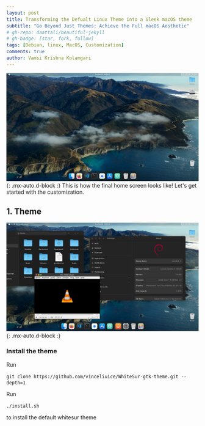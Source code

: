 ```yaml
---
layout: post
title: Transforming the Defualt Linux Theme into a Sleek macOS theme
subtitle: "Go Beyond Just Themes: Achieve the Full macOS Aesthetic"
# gh-repo: daattali/beautiful-jekyll
# gh-badge: [star, fork, follow]
tags: [Debian, linux, MacOS, Customization]
comments: true
author: Vamsi Krishna Kolamgari
---
```


![Final Home Page](../assets/img/HomePage.png){: .mx-auto.d-block :}
This is how the final home screen looks like! Let's get started with the customization.


## 1. Theme

![Theme](../assets/img/Theme.png){: .mx-auto.d-block :}

### Install the theme

Run 
~~~ 
git clone https://github.com/vinceliuice/WhiteSur-gtk-theme.git --depth=1 
~~~

Run
~~~
./install.sh
~~~
to install the default whitesur theme 
